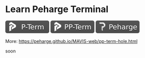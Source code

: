 # Learn Peharge Terminal

<p align="left">
    <img src="https://github.com/Peharge/p-terminal/blob/main/icons/p-term-banner-3.svg" alt="peharge"/>
    <img src="https://github.com/Peharge/p-terminal/blob/main/icons/pp-term-banner-3.svg" alt="peharge"/>
    <img src="https://github.com/Peharge/p-terminal/blob/main/icons/peharge-banner-3.svg" alt="peharge"/>
</p>

More: https://peharge.github.io/MAVIS-web/pp-term-hole.html

soon